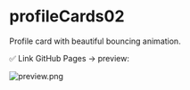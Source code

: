 # profileCards02
Profile card with beautiful bouncing animation.

✅ Link GitHub Pages -> preview:  


![preview.png]( )
